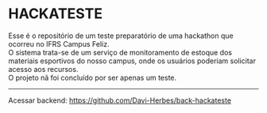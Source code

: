 # HACKATESTE

Esse é o repositório de um teste preparatório de uma hackathon que ocorreu no IFRS Campus Feliz. <br>
O sistema trata-se de um serviço de monitoramento de estoque dos materiais esportivos do nosso campus, onde os usuários poderiam solicitar acesso aos recursos.<br>
O projeto nã foi concluído por ser apenas um teste.<br>

---

Acessar backend: https://github.com/Davi-Herbes/back-hackateste
